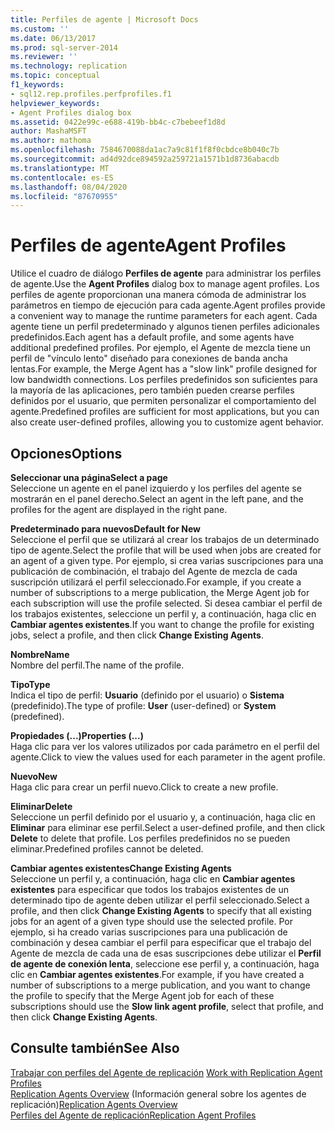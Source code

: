 ```yaml
---
title: Perfiles de agente | Microsoft Docs
ms.custom: ''
ms.date: 06/13/2017
ms.prod: sql-server-2014
ms.reviewer: ''
ms.technology: replication
ms.topic: conceptual
f1_keywords:
- sql12.rep.profiles.perfprofiles.f1
helpviewer_keywords:
- Agent Profiles dialog box
ms.assetid: 0422e99c-e688-419b-bb4c-c7bebeef1d8d
author: MashaMSFT
ms.author: mathoma
ms.openlocfilehash: 7584670088da1ac7a9c81f1f8f0cbdce8b040c7b
ms.sourcegitcommit: ad4d92dce894592a259721a1571b1d8736abacdb
ms.translationtype: MT
ms.contentlocale: es-ES
ms.lasthandoff: 08/04/2020
ms.locfileid: "87670955"
---
```

# <a name="agent-profiles"></a><span data-ttu-id="7b74b-102">Perfiles de agente</span><span class="sxs-lookup"><span data-stu-id="7b74b-102">Agent Profiles</span></span>
  <span data-ttu-id="7b74b-103">Utilice el cuadro de diálogo **Perfiles de agente** para administrar los perfiles de agente.</span><span class="sxs-lookup"><span data-stu-id="7b74b-103">Use the **Agent Profiles** dialog box to manage agent profiles.</span></span> <span data-ttu-id="7b74b-104">Los perfiles de agente proporcionan una manera cómoda de administrar los parámetros en tiempo de ejecución para cada agente.</span><span class="sxs-lookup"><span data-stu-id="7b74b-104">Agent profiles provide a convenient way to manage the runtime parameters for each agent.</span></span> <span data-ttu-id="7b74b-105">Cada agente tiene un perfil predeterminado y algunos tienen perfiles adicionales predefinidos.</span><span class="sxs-lookup"><span data-stu-id="7b74b-105">Each agent has a default profile, and some agents have additional predefined profiles.</span></span> <span data-ttu-id="7b74b-106">Por ejemplo, el Agente de mezcla tiene un perfil de "vínculo lento" diseñado para conexiones de banda ancha lentas.</span><span class="sxs-lookup"><span data-stu-id="7b74b-106">For example, the Merge Agent has a "slow link" profile designed for low bandwidth connections.</span></span> <span data-ttu-id="7b74b-107">Los perfiles predefinidos son suficientes para la mayoría de las aplicaciones, pero también pueden crearse perfiles definidos por el usuario, que permiten personalizar el comportamiento del agente.</span><span class="sxs-lookup"><span data-stu-id="7b74b-107">Predefined profiles are sufficient for most applications, but you can also create user-defined profiles, allowing you to customize agent behavior.</span></span>  
  
## <a name="options"></a><span data-ttu-id="7b74b-108">Opciones</span><span class="sxs-lookup"><span data-stu-id="7b74b-108">Options</span></span>  
 <span data-ttu-id="7b74b-109">**Seleccionar una página**</span><span class="sxs-lookup"><span data-stu-id="7b74b-109">**Select a page**</span></span>  
 <span data-ttu-id="7b74b-110">Seleccione un agente en el panel izquierdo y los perfiles del agente se mostrarán en el panel derecho.</span><span class="sxs-lookup"><span data-stu-id="7b74b-110">Select an agent in the left pane, and the profiles for the agent are displayed in the right pane.</span></span>  
  
 <span data-ttu-id="7b74b-111">**Predeterminado para nuevos**</span><span class="sxs-lookup"><span data-stu-id="7b74b-111">**Default for New**</span></span>  
 <span data-ttu-id="7b74b-112">Seleccione el perfil que se utilizará al crear los trabajos de un determinado tipo de agente.</span><span class="sxs-lookup"><span data-stu-id="7b74b-112">Select the profile that will be used when jobs are created for an agent of a given type.</span></span> <span data-ttu-id="7b74b-113">Por ejemplo, si crea varias suscripciones para una publicación de combinación, el trabajo del Agente de mezcla de cada suscripción utilizará el perfil seleccionado.</span><span class="sxs-lookup"><span data-stu-id="7b74b-113">For example, if you create a number of subscriptions to a merge publication, the Merge Agent job for each subscription will use the profile selected.</span></span> <span data-ttu-id="7b74b-114">Si desea cambiar el perfil de los trabajos existentes, seleccione un perfil y, a continuación, haga clic en **Cambiar agentes existentes**.</span><span class="sxs-lookup"><span data-stu-id="7b74b-114">If you want to change the profile for existing jobs, select a profile, and then click **Change Existing Agents**.</span></span>  
  
 <span data-ttu-id="7b74b-115">**Nombre**</span><span class="sxs-lookup"><span data-stu-id="7b74b-115">**Name**</span></span>  
 <span data-ttu-id="7b74b-116">Nombre del perfil.</span><span class="sxs-lookup"><span data-stu-id="7b74b-116">The name of the profile.</span></span>  
  
 <span data-ttu-id="7b74b-117">**Tipo**</span><span class="sxs-lookup"><span data-stu-id="7b74b-117">**Type**</span></span>  
 <span data-ttu-id="7b74b-118">Indica el tipo de perfil: **Usuario** (definido por el usuario) o **Sistema** (predefinido).</span><span class="sxs-lookup"><span data-stu-id="7b74b-118">The type of profile: **User** (user-defined) or **System** (predefined).</span></span>  
  
 <span data-ttu-id="7b74b-119">**Propiedades (...)**</span><span class="sxs-lookup"><span data-stu-id="7b74b-119">**Properties (...)**</span></span>  
 <span data-ttu-id="7b74b-120">Haga clic para ver los valores utilizados por cada parámetro en el perfil del agente.</span><span class="sxs-lookup"><span data-stu-id="7b74b-120">Click to view the values used for each parameter in the agent profile.</span></span>  
  
 <span data-ttu-id="7b74b-121">**Nuevo**</span><span class="sxs-lookup"><span data-stu-id="7b74b-121">**New**</span></span>  
 <span data-ttu-id="7b74b-122">Haga clic para crear un perfil nuevo.</span><span class="sxs-lookup"><span data-stu-id="7b74b-122">Click to create a new profile.</span></span>  
  
 <span data-ttu-id="7b74b-123">**Eliminar**</span><span class="sxs-lookup"><span data-stu-id="7b74b-123">**Delete**</span></span>  
 <span data-ttu-id="7b74b-124">Seleccione un perfil definido por el usuario y, a continuación, haga clic en **Eliminar** para eliminar ese perfil.</span><span class="sxs-lookup"><span data-stu-id="7b74b-124">Select a user-defined profile, and then click **Delete** to delete that profile.</span></span> <span data-ttu-id="7b74b-125">Los perfiles predefinidos no se pueden eliminar.</span><span class="sxs-lookup"><span data-stu-id="7b74b-125">Predefined profiles cannot be deleted.</span></span>  
  
 <span data-ttu-id="7b74b-126">**Cambiar agentes existentes**</span><span class="sxs-lookup"><span data-stu-id="7b74b-126">**Change Existing Agents**</span></span>  
 <span data-ttu-id="7b74b-127">Seleccione un perfil y, a continuación, haga clic en **Cambiar agentes existentes** para especificar que todos los trabajos existentes de un determinado tipo de agente deben utilizar el perfil seleccionado.</span><span class="sxs-lookup"><span data-stu-id="7b74b-127">Select a profile, and then click **Change Existing Agents** to specify that all existing jobs for an agent of a given type should use the selected profile.</span></span> <span data-ttu-id="7b74b-128">Por ejemplo, si ha creado varias suscripciones para una publicación de combinación y desea cambiar el perfil para especificar que el trabajo del Agente de mezcla de cada una de esas suscripciones debe utilizar el **Perfil de agente de conexión lenta**, seleccione ese perfil y, a continuación, haga clic en **Cambiar agentes existentes**.</span><span class="sxs-lookup"><span data-stu-id="7b74b-128">For example, if you have created a number of subscriptions to a merge publication, and you want to change the profile to specify that the Merge Agent job for each of these subscriptions should use the **Slow link agent profile**, select that profile, and then click **Change Existing Agents**.</span></span>  
  
## <a name="see-also"></a><span data-ttu-id="7b74b-129">Consulte también</span><span class="sxs-lookup"><span data-stu-id="7b74b-129">See Also</span></span>  
 <span data-ttu-id="7b74b-130">[Trabajar con perfiles del Agente de replicación](agents/work-with-replication-agent-profiles.md) </span><span class="sxs-lookup"><span data-stu-id="7b74b-130">[Work with Replication Agent Profiles](agents/work-with-replication-agent-profiles.md) </span></span>  
 <span data-ttu-id="7b74b-131">[Replication Agents Overview](agents/replication-agents-overview.md)  (Información general sobre los agentes de replicación)</span><span class="sxs-lookup"><span data-stu-id="7b74b-131">[Replication Agents Overview](agents/replication-agents-overview.md) </span></span>  
 [<span data-ttu-id="7b74b-132">Perfiles del Agente de replicación</span><span class="sxs-lookup"><span data-stu-id="7b74b-132">Replication Agent Profiles</span></span>](agents/replication-agent-profiles.md)  
  
  
